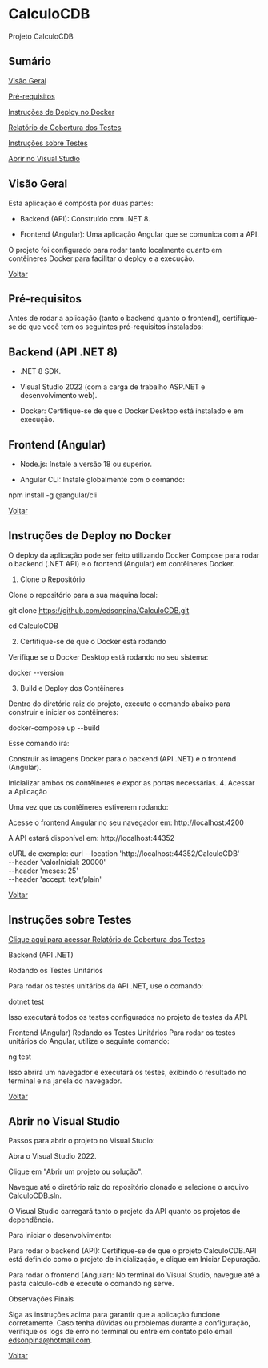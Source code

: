 # CalculoCDB

Projeto CalculoCDB

## Sumário


[Visão Geral](#visão-geral)

[Pré-requisitos](#pré-requisitos)

[Instruções de Deploy no Docker](#instruções-de-deploy-no-docker)

[Relatório de Cobertura dos Testes](https://edsonpina.github.io/CalculoCDB/)

[Instruções sobre Testes](#instruções-sobre-testes)

[Abrir no Visual Studio](#abrir-no-visual-studio)




## Visão Geral


Esta aplicação é composta por duas partes:

* Backend (API): Construído com .NET 8.

* Frontend (Angular): Uma aplicação Angular que se comunica com a API.

O projeto foi configurado para rodar tanto localmente quanto em contêineres Docker para facilitar o deploy e a execução.


[Voltar](#sumario)




## Pré-requisitos


Antes de rodar a aplicação (tanto o backend quanto o frontend), certifique-se de que você tem os seguintes pré-requisitos instalados:

## Backend (API .NET 8)

* .NET 8 SDK.

* Visual Studio 2022 (com a carga de trabalho ASP.NET e desenvolvimento web).

* Docker: Certifique-se de que o Docker Desktop está instalado e em execução.

## Frontend (Angular)

* Node.js: Instale a versão 18 ou superior. 

* Angular CLI: Instale globalmente com o comando:

npm install -g @angular/cli

[Voltar](#sumário)



## Instruções de Deploy no Docker


O deploy da aplicação pode ser feito utilizando Docker Compose para rodar o backend (.NET API) e o frontend (Angular) em contêineres Docker.

1. Clone o Repositório
   
Clone o repositório para a sua máquina local:

git clone https://github.com/edsonpina/CalculoCDB.git

cd CalculoCDB

2. Certifique-se de que o Docker está rodando
   
Verifique se o Docker Desktop está rodando no seu sistema:

docker --version

3. Build e Deploy dos Contêineres
   
Dentro do diretório raiz do projeto, execute o comando abaixo para construir e iniciar os contêineres:

docker-compose up --build

Esse comando irá:

Construir as imagens Docker para o backend (API .NET) e o frontend (Angular).

Inicializar ambos os contêineres e expor as portas necessárias.
4. Acessar a Aplicação

Uma vez que os contêineres estiverem rodando:

Acesse o frontend Angular no seu navegador em: http://localhost:4200

A API estará disponível em: http://localhost:44352

cURL de exemplo:
curl --location 'http://localhost:44352/CalculoCDB' \
--header 'valorInicial: 20000' \
--header 'meses: 25' \
--header 'accept: text/plain'

[Voltar](#sumário)



## Instruções sobre Testes

[Clique aqui para acessar Relatório de Cobertura dos Testes](https://edsonpina.github.io/CalculoCDB/)

Backend (API .NET)

Rodando os Testes Unitários

Para rodar os testes unitários da API .NET, use o comando:

dotnet test

Isso executará todos os testes configurados no projeto de testes da API.

Frontend (Angular)
Rodando os Testes Unitários
Para rodar os testes unitários do Angular, utilize o seguinte comando:

ng test

Isso abrirá um navegador e executará os testes, exibindo o resultado no terminal e na janela do navegador.

[Voltar](#sumário)



## Abrir no Visual Studio
Passos para abrir o projeto no Visual Studio:

Abra o Visual Studio 2022.

Clique em "Abrir um projeto ou solução".

Navegue até o diretório raiz do repositório clonado e selecione o arquivo CalculoCDB.sln.

O Visual Studio carregará tanto o projeto da API quanto os projetos de dependência.

Para iniciar o desenvolvimento:

Para rodar o backend (API): Certifique-se de que o projeto CalculoCDB.API está definido como o projeto de inicialização, e clique em Iniciar Depuração.

Para rodar o frontend (Angular): No terminal do Visual Studio, navegue até a pasta calculo-cdb e execute o comando ng serve.

Observações Finais

Siga as instruções acima para garantir que a aplicação funcione corretamente. Caso tenha dúvidas ou problemas durante a configuração, verifique os logs de erro no terminal ou entre em contato pelo email edsonpina@hotmail.com.

[Voltar](#sumário)
